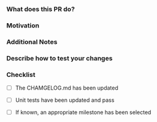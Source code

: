 ### What does this PR do?

<!-- A brief description of the change being made with this pull request. -->

### Motivation

<!-- What inspired you to submit this pull request? -->

### Additional Notes

<!-- Anything else we should know when reviewing? -->

### Describe how to test your changes

<!--
Write here in detail how you have tested your changes
and instructions on how this should be tested in QA.

Describe or link instructions to set up environment
for testing, if the process requires more than just
running on one of the supported platforms.
-->

### Checklist

<!-- Place an '[x]' (no spaces) in all applicable fields. Please remove unrelated fields. -->

- [ ] The CHAMGELOG.md has been updated
- [ ] Unit tests have been updated and pass
- [ ] If known, an appropriate milestone has been selected

